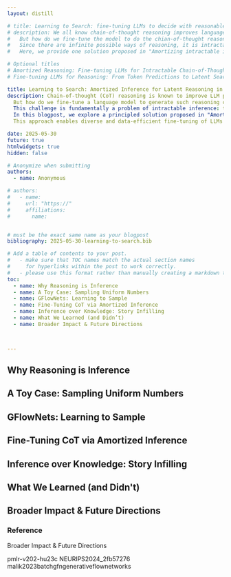 ```yaml
---
layout: distill

# title: Learning to Search: fine-tuning LLMs to decide with reasonable flows
# description: We all know chain-of-thought reasoning improves language model's performance.
#   But how do we fine-tune the model to do the chian-of-thought reasoning, given only the question and answer pairs?
#   Since there are infinite possible ways of reasoning, it is intractable to sample every combinations of tokens to evaluate.
#   Here, we provide one solution proposed in "Amortizing intractable inference in large language models".

# Optional titles
# Amortized Reasoning: Fine-tuning LLMs for Intractable Chain-of-Thought Inference
# Fine-tuning LLMs for Reasoning: From Token Predictions to Latent Search with GFlowNets

title: Learning to Search: Amortized Inference for Latent Reasoning in LLMs
description: Chain-of-thought (CoT) reasoning is known to improve LLM performance on complex tasks.
  But how do we fine-tune a language model to generate such reasoning chains, given only question–answer pairs — and no reasoning annotations?
  This challenge is fundamentally a problem of intractable inference: the reasoning path is a latent variable, and there are exponentially many possible paths.
  In this blogpost, we explore a principled solution proposed in "Amortizing Intractable Inference in Large Language Models": using Generative Flow Networks (GFlowNets) to amortize posterior sampling over latent reasoning sequences.
  This approach enables diverse and data-efficient fine-tuning of LLMs — from story infilling to multi-step arithmetic — by treating training as a form of learned search.

date: 2025-05-30
future: true
htmlwidgets: true
hidden: false

# Anonymize when submitting
authors:
  - name: Anonymous

# authors:
#   - name: 
#     url: "https://"
#     affiliations:
#       name: 


# must be the exact same name as your blogpost
bibliography: 2025-05-30-learning-to-search.bib  

# Add a table of contents to your post.
#   - make sure that TOC names match the actual section names
#     for hyperlinks within the post to work correctly. 
#   - please use this format rather than manually creating a markdown table of contents.
toc:
  - name: Why Reasoning is Inference
  - name: A Toy Case: Sampling Uniform Numbers
  - name: GFlowNets: Learning to Sample
  - name: Fine-Tuning CoT via Amortized Inference
  - name: Inference over Knowledge: Story Infilling
  - name: What We Learned (and Didn’t)
  - name: Broader Impact & Future Directions



---
```


## Why Reasoning is Inference

## A Toy Case: Sampling Uniform Numbers

## GFlowNets: Learning to Sample

## Fine-Tuning CoT via Amortized Inference

## Inference over Knowledge: Story Infilling

## What We Learned (and Didn't)

## Broader Impact & Future Directions

### Reference
Broader Impact & Future Directions

<d-cite key="hu2024amortizingintractableinferencelarge"></d-cite>
<d-cite key="bengio2023gflownetfoundations"></d-cite>
<d-cite key="niu2024gflownettrainingpolicygradients"></d-cite>

pmlr-v202-hu23c
NEURIPS2024_2fb57276
malik2023batchgfngenerativeflownetworks